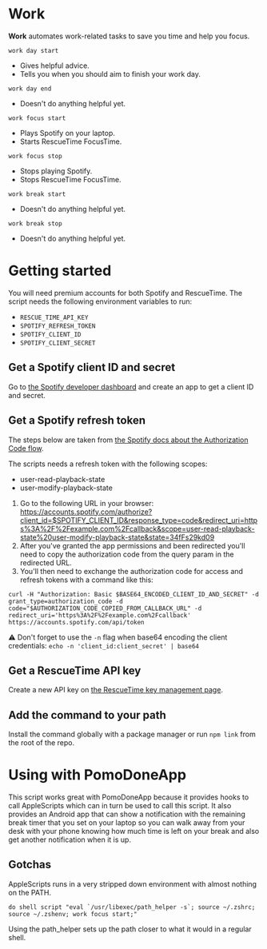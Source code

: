 # Work
**Work** automates work-related tasks to save you time and help you focus.

`work day start`
- Gives helpful advice.
- Tells you when you should aim to finish your work day.

`work day end`
- Doesn't do anything helpful yet.

`work focus start`
- Plays Spotify on your laptop.
- Starts RescueTime FocusTime.

`work focus stop`
- Stops playing Spotify.
- Stops RescueTime FocusTime.

`work break start`
- Doesn't do anything helpful yet.

`work break stop`
- Doesn't do anything helpful yet.

# Getting started
You will need premium accounts for both Spotify and RescueTime. The script needs the following environment variables to run:
- `RESCUE_TIME_API_KEY`
- `SPOTIFY_REFRESH_TOKEN`
- `SPOTIFY_CLIENT_ID`
- `SPOTIFY_CLIENT_SECRET`

## Get a Spotify client ID and secret
Go to [the Spotify developer dashboard](https://developer.spotify.com/dashboard/login) and create an app to get a client ID and secret.

## Get a Spotify refresh token
The steps below are taken from [the Spotify docs about the Authorization Code flow](https://developer.spotify.com/documentation/general/guides/authorization-guide/#authorization-code-flow).

The scripts needs a refresh token with the following scopes:
- user-read-playback-state
- user-modify-playback-state

1. Go to the following URL in your browser: https://accounts.spotify.com/authorize?client_id=$SPOTIFY_CLIENT_ID&response_type=code&redirect_uri=https%3A%2F%2Fexample.com%2Fcallback&scope=user-read-playback-state%20user-modify-playback-state&state=34fFs29kd09
1. After you've granted the app permissions and been redirected you'll need to copy the authorization code from the query param in the redirected URL.
1. You'll then need to exchange the authorization code for access and refresh tokens with a command like this:
```
curl -H "Authorization: Basic $BASE64_ENCODED_CLIENT_ID_AND_SECRET" -d grant_type=authorization_code -d code="$AUTHORIZATION_CODE_COPIED_FROM_CALLBACK_URL" -d redirect_uri='https%3A%2F%2Fexample.com%2Fcallback' https://accounts.spotify.com/api/token
```

⚠️ Don't forget to use the `-n` flag when base64 encoding the client credentials: `echo -n 'client_id:client_secret' | base64`

## Get a RescueTime API key
Create a new API key on [the RescueTime key management page](https://www.rescuetime.com/anapi/manage).

## Add the command to your path
Install the command globally with a package manager or run `npm link` from the root of the repo.

# Using with PomoDoneApp
This script works great with PomoDoneApp because it provides hooks to call AppleScripts which can in turn be used to call this script. It also provides an Android app that can show a notification with the remaining break timer that you set on your laptop so you can walk away from your desk with your phone knowing how much time is left on your break and also get another notification when it is up.

## Gotchas
AppleScripts runs in a very stripped down environment with almost nothing on the PATH.
```
do shell script "eval `/usr/libexec/path_helper -s`; source ~/.zshrc; source ~/.zshenv; work focus start;"
```
Using the path_helper sets up the path closer to what it would in a regular shell.